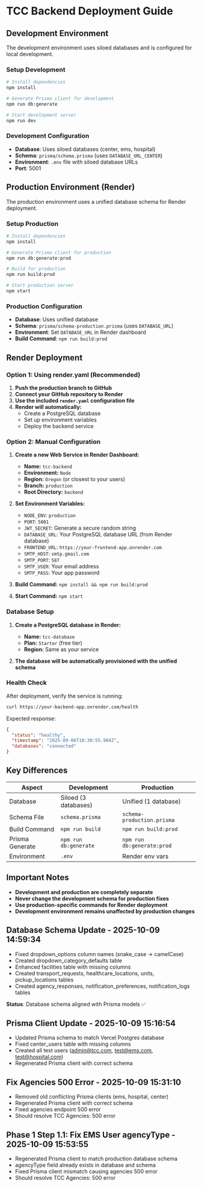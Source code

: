 # TCC Backend Deployment Guide

## Development Environment

The development environment uses siloed databases and is configured for local development.

### Setup Development
```bash
# Install dependencies
npm install

# Generate Prisma client for development
npm run db:generate

# Start development server
npm run dev
```

### Development Configuration
- **Database**: Uses siloed databases (center, ems, hospital)
- **Schema**: `prisma/schema.prisma` (uses `DATABASE_URL_CENTER`)
- **Environment**: `.env` file with siloed database URLs
- **Port**: 5001

## Production Environment (Render)

The production environment uses a unified database schema for Render deployment.

### Setup Production
```bash
# Install dependencies
npm install

# Generate Prisma client for production
npm run db:generate:prod

# Build for production
npm run build:prod

# Start production server
npm start
```

### Production Configuration
- **Database**: Uses unified database
- **Schema**: `prisma/schema-production.prisma` (uses `DATABASE_URL`)
- **Environment**: Set `DATABASE_URL` in Render dashboard
- **Build Command**: `npm run build:prod`

## Render Deployment

### Option 1: Using render.yaml (Recommended)

1. **Push the production branch to GitHub**
2. **Connect your GitHub repository to Render**
3. **Use the included `render.yaml` configuration file**
4. **Render will automatically:**
   - Create a PostgreSQL database
   - Set up environment variables
   - Deploy the backend service

### Option 2: Manual Configuration

1. **Create a new Web Service in Render Dashboard:**
   - **Name:** `tcc-backend`
   - **Environment:** `Node`
   - **Region:** `Oregon` (or closest to your users)
   - **Branch:** `production`
   - **Root Directory:** `backend`

2. **Set Environment Variables:**
   - `NODE_ENV`: `production`
   - `PORT`: `5001`
   - `JWT_SECRET`: Generate a secure random string
   - `DATABASE_URL`: Your PostgreSQL database URL (from Render database)
   - `FRONTEND_URL`: `https://your-frontend-app.onrender.com`
   - `SMTP_HOST`: `smtp.gmail.com`
   - `SMTP_PORT`: `587`
   - `SMTP_USER`: Your email address
   - `SMTP_PASS`: Your app password

3. **Build Command:** `npm install && npm run build:prod`

4. **Start Command:** `npm start`

### Database Setup

1. **Create a PostgreSQL database in Render:**
   - **Name:** `tcc-database`
   - **Plan:** `Starter` (free tier)
   - **Region:** Same as your service

2. **The database will be automatically provisioned with the unified schema**

### Health Check

After deployment, verify the service is running:
```bash
curl https://your-backend-app.onrender.com/health
```

Expected response:
```json
{
  "status": "healthy",
  "timestamp": "2025-09-06T18:30:55.904Z",
  "databases": "connected"
}
```

## Key Differences

| Aspect | Development | Production |
|--------|-------------|------------|
| Database | Siloed (3 databases) | Unified (1 database) |
| Schema File | `schema.prisma` | `schema-production.prisma` |
| Build Command | `npm run build` | `npm run build:prod` |
| Prisma Generate | `npm run db:generate` | `npm run db:generate:prod` |
| Environment | `.env` | Render env vars |

## Important Notes

- **Development and production are completely separate**
- **Never change the development schema for production fixes**
- **Use production-specific commands for Render deployment**
- **Development environment remains unaffected by production changes**

## Database Schema Update - 2025-10-09 14:59:34

- Fixed dropdown_options column names (snake_case → camelCase)
- Created dropdown_category_defaults table
- Enhanced facilities table with missing columns
- Created transport_requests, healthcare_locations, units, pickup_locations tables
- Created agency_responses, notification_preferences, notification_logs tables

**Status**: Database schema aligned with Prisma models ✅


## Prisma Client Update - 2025-10-09 15:16:54

- Updated Prisma schema to match Vercel Postgres database
- Fixed center_users table with missing columns
- Created all test users (admin@tcc.com, test@ems.com, test@hospital.com)
- Regenerated Prisma client with correct schema


## Fix Agencies 500 Error - 2025-10-09 15:31:10

- Removed old conflicting Prisma clients (ems, hospital, center)
- Regenerated Prisma client with correct schema
- Fixed agencies endpoint 500 error
- Should resolve TCC Agencies: 500 error


## Phase 1 Step 1.1: Fix EMS User agencyType - 2025-10-09 15:53:55

- Regenerated Prisma client to match production database schema
- agencyType field already exists in database and schema
- Fixed Prisma client mismatch causing agencies 500 error
- Should resolve TCC Agencies: 500 error

